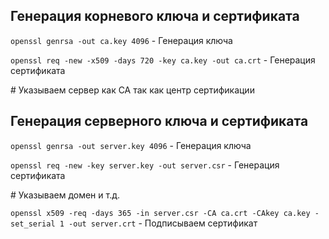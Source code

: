 ## Генерация корневого ключа и сертификата

```openssl genrsa -out ca.key 4096``` - Генерация ключа  

```openssl req -new -x509 -days 720 -key ca.key -out ca.crt``` - Генерация сертификата  

\# Указываем сервер как CA так как центр сертификации


## Генерация серверного ключа и сертификата

```openssl genrsa -out server.key 4096``` - Генерация ключа  

```openssl req -new -key server.key -out server.csr``` - Генерация сертификата

\# Указываем домен и т.д.

```openssl x509 -req -days 365 -in server.csr -CA ca.crt -CAkey ca.key -set_serial 1 -out server.crt``` - Подписываем сертификат
